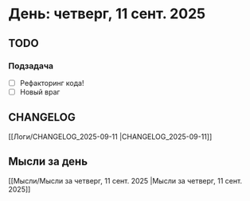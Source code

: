 # День: четверг, 11 сент. 2025

## TODO

### Подзадача
- [ ] Рефакторинг кода!
- [ ] Новый враг

## CHANGELOG

[[Логи/CHANGELOG_2025-09-11 |CHANGELOG_2025-09-11]]

## Мысли за день

[[Мысли/Мысли за четверг, 11 сент. 2025 |Мысли за четверг, 11 сент. 2025]]